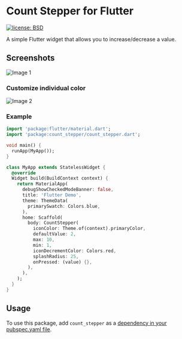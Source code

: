 # Count Stepper for Flutter

[![license: BSD](https://img.shields.io/badge/license-BSD-yellow.svg)](https://opensource.org/licenses/BSD-3-Clause)

A simple Flutter widget that allows you to increase/decrease a value.

## Screenshots

![Image 1](https://raw.githubusercontent.com/jailson-developer/count_stepper/main/screenshots/1.png "Image 1")

### Customize individual color

![Image 2](https://raw.githubusercontent.com/jailson-developer/count_stepper/main/screenshots/2.png "Image 2")

### Example

``` dart
import 'package:flutter/material.dart';
import 'package:count_stepper/count_stepper.dart';

void main() {
  runApp(MyApp());
}

class MyApp extends StatelessWidget {
  @override
  Widget build(BuildContext context) {
    return MaterialApp(
      debugShowCheckedModeBanner: false,
      title: 'Flutter Demo',
      theme: ThemeData(
        primarySwatch: Colors.blue,
      ),
      home: Scaffold(
        body: CountStepper(
          iconColor: Theme.of(context).primaryColor,
          defaultValue: 2,
          max: 10,
          min: 1,
          iconDecrementColor: Colors.red,
          splashRadius: 25,
          onPressed: (value) {},
        ),
      ),
    );
  }
}
```

## Usage

To use this package, add `count_stepper` as a [dependency in your pubspec.yaml file](https://flutter.io/platform-plugins/).

